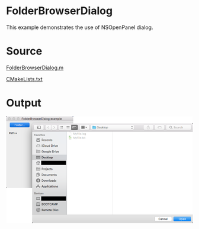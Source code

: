 # FolderBrowserDialog

This example demonstrates the use of NSOpenPanel dialog.

# Source

[FolderBrowserDialog.m](./FolderBrowserDialog.m)

[CMakeLists.txt](./CMakeLists.txt)

# Output

![GitHub Logo](../../docs/Pictures/FolderBrowserDialog.png)
